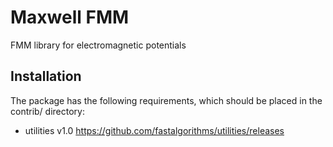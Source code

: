 # Maxwell FMM

FMM library for electromagnetic potentials

## Installation
The package has the following requirements, which should be placed in
the contrib/ directory:

- utilities v1.0 https://github.com/fastalgorithms/utilities/releases 
